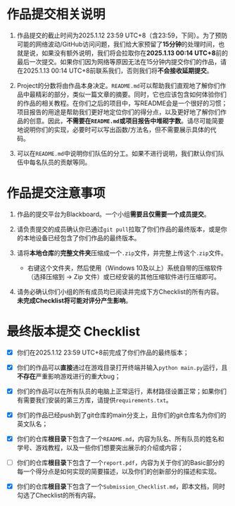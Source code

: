 # 作品提交相关说明

1. 作品提交的截止时间为2025.1.12 23:59 UTC+8（含23:59，下同）。为了预防可能的网络波动/GitHub访问问题，我们给大家预留了**15分钟**的处理时间，也就是说，如果没有额外说明，我们将会拉取你在**2025.1.13 00:14 UTC+8**前的最后一次提交。如果你们因为网络等原因无法在15分钟内提交你们的作品，请在2025.1.13 00:14 UTC+8前联系我们，否则我们将**不会接收延期提交**。

2. Project的分数将由作品本身决定。`README.md`可以帮助我们直观地了解你们作品中最精彩的部分，类似一篇文章的摘要。同时，它也应该包含如何体验你们的作品的相关教程。在你们之后的项目中，写README会是一个很好的习惯；项目报告的用途是帮助我们更好地定位你们的得分点，以及更好地了解你们作品的创意。因此，**不需要在`README.md`或项目报告中堆砌字数**。请尽可能简要地说明你们的实现，必要时可以写出函数/方法名，但不需要展示具体的代码。

3. 可以在`README.md`中说明你们队伍的分工。如果不进行说明，我们默认你们队伍中每名队员的贡献等同。

# 作品提交注意事项

1. 作品的提交平台为Blackboard。一个小组**需要且仅需要一个成员提交**。

2. 请负责提交的成员确认你已通过`git pull`拉取了你们作品的最终版本，或是你的本地设备已经包含了你们作品的最终版本。

3. 请将**本地仓库**的**完整文件夹**压缩成一个`.zip`文件，并完整上传这个`.zip`文件。
   
   - 右键这个文件夹，然后使用（Windows 10及以上）系统自带的压缩软件（选择压缩到 -> Zip 文件）或已经安装的其他压缩软件进行压缩即可。

4. 请务必确认你们小组的所有成员均已阅读并完成下方Checklist的所有内容。**未完成Checklist将可能对评分产生影响**。

# 最终版本提交 Checklist

- [x] 你们在2025.1.12 23:59 UTC+8前完成了你们作品的最终版本；

- [x] 你们的作品可以**直接**通过在游戏目录打开终端并输入`python main.py`运行，且**不存在**严重影响游戏进行的重大bug；

- [x] 你们的作品可以在所有队员的电脑上正常运行，素材路径设置正常；如果你们有需要我们安装的第三方库，请提供`requirements.txt`。

- [x] 你们的作品已经push到了git仓库的main分支上，且你们的git仓库名为你们的英文队名；

- [x] 你们的仓库**根目录**下包含了一个`README.md`，内容为队名、所有队员的姓名和学号、游戏教程，以及一些你们想要突出展示的介绍或内容；

- [ ] 你们的仓库**根目录**下包含了一个`report.pdf`，内容为关于你们的Basic部分的每一个得分点是如何实现的简要描述，以及你们的创新部分的描述和实现。

- [x] 你们的仓库**根目录**下包含了一个`Submission_Checklist.md`，即本文档，同时勾选了Checklist的所有内容。